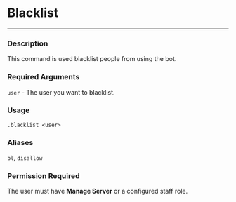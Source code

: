 # Blacklist
---
### Description
This command is used blacklist people from using the bot.
### Required Arguments
`user` - The user you want to blacklist.
### Usage
```
.blacklist <user>
```
### Aliases
`bl`, `disallow`
### Permission Required
The user must have **Manage Server** or a configured staff role.
